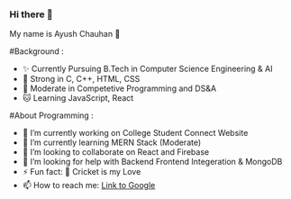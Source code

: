 ### Hi there 👋

My name is Ayush Chauhan :adult:

#Background :
- ✨ Currently Pursuing B.Tech in Computer Science Engineering & AI
- :lion: Strong in C, C++, HTML, CSS
- :tiger: Moderate in Competetive Programming and DS&A
- :cat: Learning JavaScript, React

#About Programming :
- 🔭 I’m currently working on College Student Connect Website 
- 🌱 I’m currently learning MERN Stack (Moderate)
- 👯 I’m looking to collaborate on React and Firebase
- 🤔 I’m looking for help with Backend Frontend Integeration & MongoDB
- ⚡ Fun fact: :cricket_game: Cricket is my Love
- 📫 How to reach me: [Link to Google](https://www.google.com)
